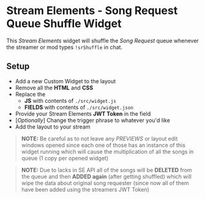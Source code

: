 # Stream Elements - Song Request Queue Shuffle Widget
This *Stream Elements* widget will shuffle the *Song Request* queue whenever the streamer or mod types `!srShuffle` in chat.

## Setup
- Add a new Custom Widget to the layout
- Remove all the **HTML** and **CSS**
- Replace the 
    - **JS** with contents of `./src/widget.js`
    - **FIELDS** with contents of `./src/widget.json`
- Provide your Stream Elements **JWT Token** in the field
- [*Optionally*] Change the trigger phrase to whatever you'd like
- Add the layout to your stream

> **NOTE:** Be careful as to not leave any *PREVIEWS* or layout edit windows opened since each one of those has an instance of this widget running which will cause the multiplication of all the songs in queue (1 copy per opened widget)

> **NOTE:** Due to lacks in SE API all of the songs will be **DELETED** from the queue and then **ADDED again** (after getting shuffled) which will wipe the data about original song requester (since now all of them have been added using the streamers JWT Token)

